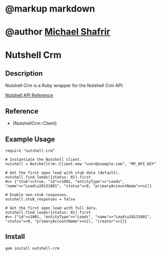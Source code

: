 # @markup markdown
# @author [Michael Shafrir](mailto:mshafrir@gmail.com)

# Nutshell Crm

## Description ##

Nutshell Crm is a Ruby wrapper for the Nutshell Crm API.

[Nutshell API Reference](http://www.nutshell.com/api/)

## Reference ##

- {NutshellCrm::Client}

## Example Usage ##

    require "nutshell-crm"

    # Instantiate the Nutshell client.
    nutshell = NutshellCrm::Client.new "user@example.com", "MY_API_KEY"

    # Get the first open lead with stub data (default).
    nutshell.find_leads({status: 0}).first
    #=> {"stub"=>true, "id"=>1001, "entityType"=>"Leads", "name"=>"Lead\u20131001", "status"=>0, "primaryAccountName"=>nil}

    # Enable non-stub responses.
    nutshell.stub_responses = false

    # Get the first open lead with full data.
    nutshell.find_leads({status: 0}).first
    #=> {"id"=>1001, "entityType"=>"Leads", "name"=>"Lead\u20131001", "status"=>0, "primaryAccountName"=>nil, "creator"=>{}}



## Install ##

    gem install nutshell-crm
